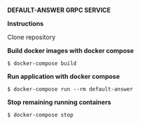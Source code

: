 **DEFAULT-ANSWER GRPC SERVICE**

**Instructions**

Clone repository

**Build docker images with docker compose**

`$ docker-compose build`

**Run application with docker compose**

`$ docker-compose run --rm default-answer`

**Stop remaining running containers**

`$ docker-compose stop`
